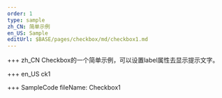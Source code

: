 ```yaml
--- 
order: 1
type: sample
zh_CN: 简单示例
en_US: Sample
editUrl: $BASE/pages/checkbox/md/checkbox1.md
---
```


+++ zh_CN
Checkbox的一个简单示例，可以设置label属性去显示提示文字。

+++ en_US
ck1

+++ SampleCode
fileName: Checkbox1
